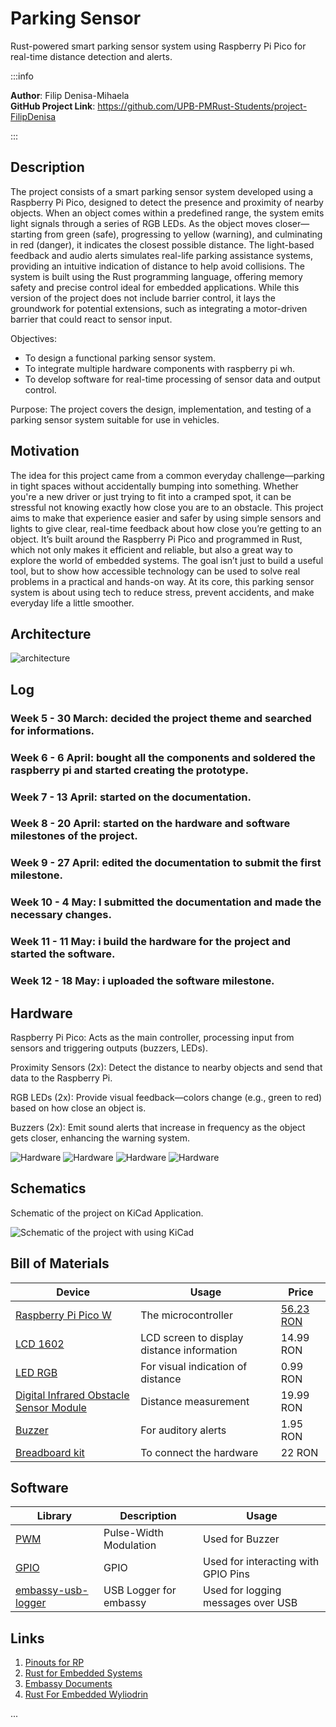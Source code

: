 # Parking Sensor
Rust-powered smart parking sensor system using Raspberry Pi Pico for real-time distance detection and alerts.

:::info 

**Author**: Filip Denisa-Mihaela \
**GitHub Project Link**: https://github.com/UPB-PMRust-Students/project-FilipDenisa

:::




## Description

The project consists of a smart parking sensor system developed using a Raspberry Pi Pico, designed to detect the presence and proximity of nearby objects. When an object comes within a predefined range, the system emits light signals through a series of RGB LEDs. As the object moves closer—starting from green (safe), progressing to yellow (warning), and culminating in red (danger), it indicates the closest possible distance.
The light-based feedback and audio alerts simulates real-life parking assistance systems, providing an intuitive indication of distance to help avoid collisions. The system is built using the Rust programming language, offering memory safety and precise control ideal for embedded applications.
While this version of the project does not include barrier control, it lays the groundwork for potential extensions, such as integrating a motor-driven barrier that could react to sensor input.

Objectives:
- To design a functional parking sensor system.
- To integrate multiple hardware components with raspberry pi wh.
- To develop software for real-time processing of sensor data and output control.

Purpose:
The project covers the design, implementation, and testing of a parking sensor system suitable for use in vehicles.


## Motivation
The idea for this project came from a common everyday challenge—parking in tight spaces without accidentally bumping into something. Whether you're a new driver or just trying to fit into a cramped spot, it can be stressful not knowing exactly how close you are to an obstacle. This project aims to make that experience easier and safer by using simple sensors and lights to give clear, real-time feedback about how close you’re getting to an object.
It’s built around the Raspberry Pi Pico and programmed in Rust, which not only makes it efficient and reliable, but also a great way to explore the world of embedded systems. The goal isn’t just to build a useful tool, but to show how accessible technology can be used to solve real problems in a practical and hands-on way. At its core, this parking sensor system is about using tech to reduce stress, prevent accidents, and make everyday life a little smoother.


## Architecture

![architecture](arch.webp)



## Log

<!-- write every week your progress here -->

### Week 5 - 30 March: decided the project theme and searched for informations.



### Week 6 - 6 April: bought all the components and soldered the raspberry pi and started creating the prototype.


### Week 7 - 13 April: started on the documentation. 


### Week 8 - 20 April: started on the hardware and software milestones of the project. 


### Week 9 - 27 April: edited the documentation to submit the first milestone. 

### Week 10 - 4 May: I submitted the documentation and made the necessary changes.

### Week 11 - 11 May: i build the hardware for the project and started the software. 

### Week 12 - 18 May: i uploaded the software milestone.


## Hardware

Raspberry Pi Pico: Acts as the main controller, processing input from sensors and triggering outputs (buzzers, LEDs).

Proximity Sensors (2x): Detect the distance to nearby objects and send that data to the Raspberry Pi.

RGB LEDs (2x): Provide visual feedback—colors change (e.g., green to red) based on how close an object is.

Buzzers (2x): Emit sound alerts that increase in frequency as the object gets closer, enhancing the warning system.

![Hardware](h1.webp)
![Hardware](h2.webp)
![Hardware](h3.webp)
![Hardware](h4.webp)


  
## Schematics


Schematic of the project on KiCad Application.

![Schematic of the project with using KiCad](sch.svg)




## Bill of Materials

<!-- Fill out this table with all the hardware components that you might need.

The format is 
```
| [Device](link://to/device) | This is used ... | [price](link://to/store) |

```

-->



| Device | Usage | Price |
|--------|-------|-------|
| [Raspberry Pi Pico W](https://www.raspberrypi.com/documentation/microcontrollers/raspberry-pi-pico.html) | The microcontroller | [56.23 RON](https://ardushop.ro/en/home/2819-raspberry-pi-pico-wh.html) |
| [LCD 1602](https://www.optimusdigital.ro/ro/optoelectronice-lcd-uri/62-lcd-1602-cu-interfata-i2c-si-backlight-galben-verde.html?search_query=lcd&results=211) | LCD screen to display distance information | 14.99 RON |
| [LED RGB](https://www.optimusdigital.ro/ro/optoelectronice-led-uri/484-led-rgb-anod-comun.html?search_query=drgb&results=126&HTTP_REFERER=https%3A%2F%2Fwww.optimusdigital.ro%2Fro%2Fcarte%3Fcontroller%3Dsearch%26orderby%3Dposition%26orderway%3Ddesc%26search_query%3Drgb%26submit_search%3D) | For visual indication of distance | 0.99 RON |
| [Digital Infrared Obstacle Sensor Module](https://www.optimusdigital.ro/ro/senzori-senzori-optici/4347-modul-senzor-de-obstacole-digital-cu-infrarosu-reglabil-3-100-cm.html?search_query=senzor+infrarosu&results=121&HTTP_REFERER=https%3A%2F%2Fwww.optimusdigital.ro%2Fro%2Fcarte%3Fcontroller%3Dsearch%26orderby%3Dposition%26orderway%3Ddesc%26search_query%3Dsenzor%2Binfrarosu%26submit_search%3D) | Distance measurement | 19.99 RON |
| [Buzzer](https://www.optimusdigital.ro/ro/audio-buzzere/12247-buzzer-pasiv-de-33v-sau-3v.html?search_query=buzzer&results=62) | For auditory alerts | 1.95 RON |
| [Breadboard kit](https://www.optimusdigital.ro/ro/kituri/2222-kit-breadboard-hq-830-p.html?search_query=breadboard&results=145) | To connect the hardware | 22 RON |



## Software

| Library | Description | Usage |
|---------|-------------|-------|
| [PWM](https://docs.embassy.dev/embassy-nrf/git/nrf52840/pwm/index.html) | Pulse-Width Modulation | Used for Buzzer |
| [GPIO](https://docs.embassy.dev/embassy-stm32/git/stm32c011d6/gpio/index.html) | GPIO  | Used for interacting with GPIO Pins |
| [embassy-usb-logger](https://docs.embassy.dev/embassy-usb-logger/git/default/index.html) | USB Logger for embassy | Used for logging messages over USB |



## Links

1. [Pinouts for RP](https://pinout.xyz/pinout/1_wire)
2. [Rust for Embedded Systems](https://docs.rs)
3. [Embassy Documents](https://embassy.dev/book/dev/index.html)
4. [Rust For Embedded Wyliodrin](https://embedded-rust-101.wyliodrin.com)

...
